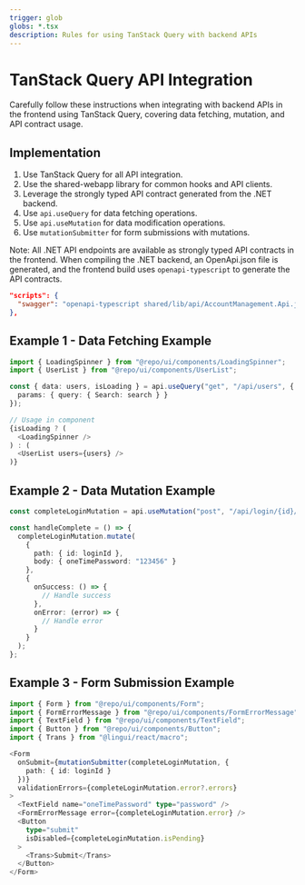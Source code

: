 ```yaml
---
trigger: glob
globs: *.tsx
description: Rules for using TanStack Query with backend APIs
---
```


# TanStack Query API Integration

Carefully follow these instructions when integrating with backend APIs in the frontend using TanStack Query, covering data fetching, mutation, and API contract usage.

## Implementation

1. Use TanStack Query for all API integration.
2. Use the shared-webapp library for common hooks and API clients.
3. Leverage the strongly typed API contract generated from the .NET backend.
4. Use `api.useQuery` for data fetching operations.
5. Use `api.useMutation` for data modification operations.
6. Use `mutationSubmitter` for form submissions with mutations.

Note: All .NET API endpoints are available as strongly typed API contracts in the frontend. When compiling the .NET backend, an OpenApi.json file is generated, and the frontend build uses `openapi-typescript` to generate the API contracts.

```json
"scripts": {
  "swagger": "openapi-typescript shared/lib/api/AccountManagement.Api.json -o shared/lib/api/api.generated.d.ts --properties-required-by-default -t --enum --alphabetize",
},
```

## Example 1 - Data Fetching Example

```typescript
import { LoadingSpinner } from "@repo/ui/components/LoadingSpinner";
import { UserList } from "@repo/ui/components/UserList";

const { data: users, isLoading } = api.useQuery("get", "/api/users", {
  params: { query: { Search: search } }
});

// Usage in component
{isLoading ? (
  <LoadingSpinner />
) : (
  <UserList users={users} />
)}
```

## Example 2 - Data Mutation Example

```typescript
const completeLoginMutation = api.useMutation("post", "/api/login/{id}/complete");

const handleComplete = () => {
  completeLoginMutation.mutate(
    { 
      path: { id: loginId },
      body: { oneTimePassword: "123456" }
    },
    {
      onSuccess: () => {
        // Handle success
      },
      onError: (error) => {
        // Handle error
      }
    }
  );
};
```

## Example 3 - Form Submission Example

```typescript
import { Form } from "@repo/ui/components/Form";
import { FormErrorMessage } from "@repo/ui/components/FormErrorMessage";
import { TextField } from "@repo/ui/components/TextField";
import { Button } from "@repo/ui/components/Button";
import { Trans } from "@lingui/react/macro";

<Form
  onSubmit={mutationSubmitter(completeLoginMutation, { 
    path: { id: loginId } 
  })}
  validationErrors={completeLoginMutation.error?.errors}
>
  <TextField name="oneTimePassword" type="password" />
  <FormErrorMessage error={completeLoginMutation.error} />
  <Button 
    type="submit" 
    isDisabled={completeLoginMutation.isPending}
  >
    <Trans>Submit</Trans>
  </Button>
</Form>
```

